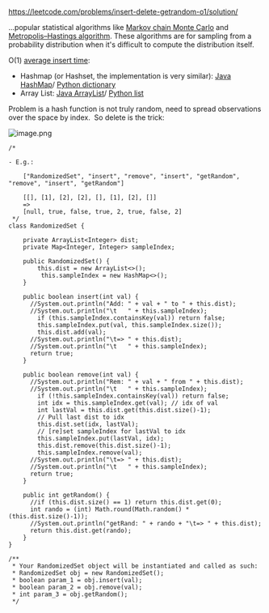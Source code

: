 https://leetcode.com/problems/insert-delete-getrandom-o1/solution/

...popular statistical algorithms like [Markov chain Monte Carlo](https://en.wikipedia.org/wiki/Markov_chain_Monte_Carlo) and [Metropolis–Hastings algorithm](https://en.wikipedia.org/wiki/Metropolis%E2%80%93Hastings_algorithm). These algorithms are for sampling from a probability distribution when it's difficult to compute the distribution itself.

O(1)
[average insert time](https://wiki.python.org/moin/TimeComplexity):

- Hashmap (or Hashset, the implementation is very similar): [Java HashMap](https://docs.oracle.com/javase/8/docs/api/java/util/HashMap.html)/ [Python dictionary](https://docs.python.org/3/tutorial/datastructures.html#dictionaries)
- Array List: [Java ArrayList](https://docs.oracle.com/javase/8/docs/api/java/util/LinkedList.html)/ [Python list](https://docs.python.org/3/tutorial/datastructures.html)

Problem is a hash function is not truly random, need to spread observations over the space by index.  So delete is the trick:

![image.png](../../../../_resources/image-4.png)

```
/*

- E.g.:

    ["RandomizedSet", "insert", "remove", "insert", "getRandom", "remove", "insert", "getRandom"]

    [[], [1], [2], [2], [], [1], [2], []]
    =>
    [null, true, false, true, 2, true, false, 2]
 */
class RandomizedSet {

    private ArrayList<Integer> dist;
    private Map<Integer, Integer> sampleIndex;

    public RandomizedSet() {
        this.dist = new ArrayList<>();
         this.sampleIndex = new HashMap<>();
    }

    public boolean insert(int val) {
      //System.out.println("Add: " + val + " to " + this.dist);
      //System.out.println("\t   " + this.sampleIndex);
        if (this.sampleIndex.containsKey(val)) return false;
        this.sampleIndex.put(val, this.sampleIndex.size());
        this.dist.add(val);
      //System.out.println("\t=> " + this.dist);
      //System.out.println("\t   " + this.sampleIndex);
      return true;
    }

    public boolean remove(int val) {
      //System.out.println("Rem: " + val + " from " + this.dist);
      //System.out.println("\t   " + this.sampleIndex);
        if (!this.sampleIndex.containsKey(val)) return false;
        int idx = this.sampleIndex.get(val); // idx of val
        int lastVal = this.dist.get(this.dist.size()-1);
        // Pull last dist to idx
        this.dist.set(idx, lastVal);
        // [re]set sampleIndex for lastVal to idx
        this.sampleIndex.put(lastVal, idx);
        this.dist.remove(this.dist.size()-1);
        this.sampleIndex.remove(val);
      //System.out.println("\t=> " + this.dist);
      //System.out.println("\t   " + this.sampleIndex);
      return true;
    }

    public int getRandom() {
      //if (this.dist.size() == 1) return this.dist.get(0);
      int rando = (int) Math.round(Math.random() * (this.dist.size()-1));
      //System.out.println("getRand: " + rando + "\t=> " + this.dist);
      return this.dist.get(rando);
    }
}

/**
 * Your RandomizedSet object will be instantiated and called as such:
 * RandomizedSet obj = new RandomizedSet();
 * boolean param_1 = obj.insert(val);
 * boolean param_2 = obj.remove(val);
 * int param_3 = obj.getRandom();
 */
```